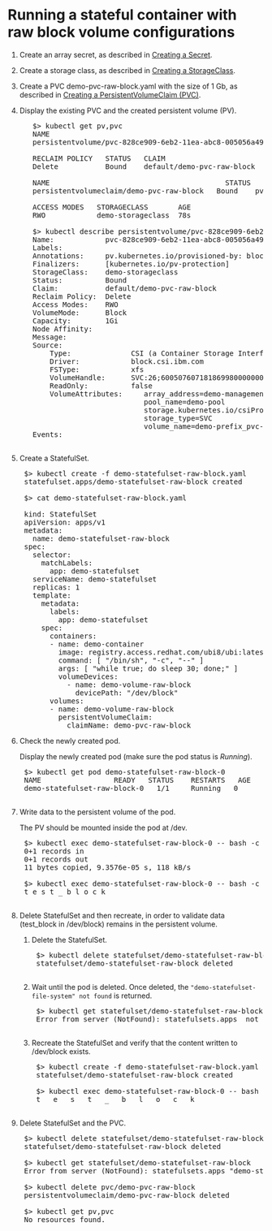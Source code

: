 # Running a stateful container with raw block volume configurations

1. Create an array secret, as described in [Creating a Secret](../content/configuration/csi_ug_config_create_secret.md).

2. Create a storage class, as described in [Creating a StorageClass](../content/configuration/csi_ug_config_create_storageclasses.md).

3. Create a PVC demo-pvc-raw-block.yaml with the size of 1 Gb, as described in [Creating a PersistentVolumeClaim (PVC)](../content/configuration/csi_ug_config_create_pvc.md).

4. Display the existing PVC and the created persistent volume (PV).

      <pre>
      $> kubectl get pv,pvc
      NAME                                                        CAPACITY   ACCESS MODES
      persistentvolume/pvc-828ce909-6eb2-11ea-abc8-005056a49b44   1Gi        RWO
        
      RECLAIM POLICY   STATUS   CLAIM                          STORAGECLASS     REASON  AGE
      Delete           Bound    default/demo-pvc-raw-block   demo-storageclass        109m
        
      NAME                                         STATUS   VOLUME                                     CAPACITY   
      persistentvolumeclaim/demo-pvc-raw-block   Bound    pvc-828ce909-6eb2-11ea-abc8-005056a49b44   1Gi
        
      ACCESS MODES   STORAGECLASS       AGE
      RWO            demo-storageclass  78s
        
      $> kubectl describe persistentvolume/pvc-828ce909-6eb2-11ea-abc8-005056a49b44
      Name:            pvc-828ce909-6eb2-11ea-abc8-005056a49b44
      Labels:          <none>
      Annotations:     pv.kubernetes.io/provisioned-by: block.csi.ibm.com
      Finalizers:      [kubernetes.io/pv-protection]
      StorageClass:    demo-storageclass
      Status:          Bound
      Claim:           default/demo-pvc-raw-block
      Reclaim Policy:  Delete
      Access Modes:    RWO
      VolumeMode:      Block
      Capacity:        1Gi
      Node Affinity:   <none>
      Message:
      Source:
          Type:              CSI (a Container Storage Interface (CSI) volume source)
          Driver:            block.csi.ibm.com
          FSType:            xfs
          VolumeHandle:      SVC:26;60050760718186998000000000005E93
          ReadOnly:          false
          VolumeAttributes:     array_address=demo-management-address
                                pool_name=demo-pool
                                storage.kubernetes.io/csiProvisionerIdentity=1631546133261-8081-block.csi.ibm.com
                                storage_type=SVC
                                volume_name=demo-prefix_pvc-828ce909-6eb2-11ea-abc8-005056a49b44
      Events:                <none>
      </pre>

5. Create a StatefulSet.

    <pre>
    $> kubectl create -f demo-statefulset-raw-block.yaml
    statefulset.apps/demo-statefulset-raw-block created

    $> cat demo-statefulset-raw-block.yaml
        
    kind: StatefulSet
    apiVersion: apps/v1
    metadata:
      name: demo-statefulset-raw-block
    spec:
      selector:
        matchLabels:
          app: demo-statefulset
      serviceName: demo-statefulset
      replicas: 1
      template:
        metadata:
          labels:
            app: demo-statefulset
        spec:
          containers:
          - name: demo-container
            image: registry.access.redhat.com/ubi8/ubi:latest
            command: [ "/bin/sh", "-c", "--" ]
            args: [ "while true; do sleep 30; done;" ]
            volumeDevices:
              - name: demo-volume-raw-block
                devicePath: "/dev/block"            
          volumes:
          - name: demo-volume-raw-block
            persistentVolumeClaim:
              claimName: demo-pvc-raw-block</pre>      

6. Check the newly created pod.

    Display the newly created pod (make sure the pod status is _Running_).

    <pre>
    $> kubectl get pod demo-statefulset-raw-block-0
    NAME                 READY   STATUS    RESTARTS   AGE
    demo-statefulset-raw-block-0   1/1     Running   0          43s

7. Write data to the persistent volume of the pod.

    The PV should be mounted inside the pod at /dev.

    <pre>
    $> kubectl exec demo-statefulset-raw-block-0 -- bash -c "echo "test_block" | dd conv=unblock of=/dev/block"
    0+1 records in
    0+1 records out
    11 bytes copied, 9.3576e-05 s, 118 kB/s
        
    $> kubectl exec demo-statefulset-raw-block-0 -- bash -c "od -An -c -N 10 /dev/block"
    t e s t _ b l o c k

8. Delete StatefulSet and then recreate, in order to validate data (test_block in /dev/block) remains in the persistent volume.

    1. Delete the StatefulSet.

        <pre>
        $> kubectl delete statefulset/demo-statefulset-raw-block
        statefulset/demo-statefulset-raw-block deleted

    2. Wait until the pod is deleted. Once deleted, the `"demo-statefulset-file-system" not found` is returned.

        <pre>
        $> kubectl get statefulset/demo-statefulset-raw-block
        Error from server (NotFound): statefulsets.apps <StatefulSet name> not found

    3. Recreate the StatefulSet and verify that the content written to /dev/block exists.

        <pre>
        $> kubectl create -f demo-statefulset-raw-block.yaml
        statefulset/demo-statefulset-raw-block created
            
        $> kubectl exec demo-statefulset-raw-block-0 -- bash -c "od -An -c -N 10 /dev/block"
        t   e   s   t   _   b   l   o   c   k

9. Delete StatefulSet and the PVC.
  
    <pre>
    $> kubectl delete statefulset/demo-statefulset-raw-block
    statefulset/demo-statefulset-raw-block deleted
        
    $> kubectl get statefulset/demo-statefulset-raw-block
    Error from server (NotFound): statefulsets.apps "demo-statefulset-raw-block" not found
        
    $> kubectl delete pvc/demo-pvc-raw-block
    persistentvolumeclaim/demo-pvc-raw-block deleted
        
    $> kubectl get pv,pvc
    No resources found.